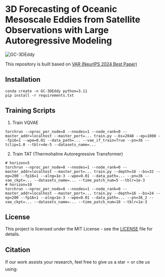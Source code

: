 # 3D Forecasting of Oceanic Mesoscale Eddies from Satellite Observations with Large Autoregressive Modeling

![GC-3DEddy](assets/GC-3DEddy.jpg)

This repository is built based on [VAR (NeurIPS 2024 Best Paper)](https://github.com/FoundationVision/VAR/)


## Installation

```
conda create -n GC-3DEddy python=3.11
pip install -r requirements.txt
```


## Training Scripts
1. Train VQVAE
```
torchrun --nproc_per_node=8 --nnodes=1 --node_rank=0 --master_addr=localhost --master_port=... train.py --bs=2048 --ep=1000 --fp16=1 --wpe=0.01 --data_path=... --vae_if_train=True --pn=36 --tclip=1.0 --tblr=4e-5 --datasets_name=...
```

2. Train TAT (Thermohaline Autoregressive Transformer)
```
# horizon=5
torchrun --nproc_per_node=8 --nnodes=1 --node_rank=0 --master_addr=localhost --master_port=... train.py --depth=16 --bs=32 --ep=200 --fp16=1 --alng=1e-3 --wpe=0.01 --data_path=... --pn=36 --vae_ckpt=... --datasets_name=... --time_patch_num=5 --tblr=1e-3
# horizon=10
torchrun --nproc_per_node=8 --nnodes=1 --node_rank=0 --master_addr=localhost --master_port=... train.py --depth=16 --bs=24 --ep=200 --fp16=1 --alng=1e-3 --wpe=0.01 --data_path=... --pn=36_2 --vae_ckpt=... --datasets_name=... --time_patch_num=10 --tblr=1e-3
```


## License
This project is licensed under the MIT License - see the [LICENSE](LICENSE) file for details.


## Citation
If our work assists your research, feel free to give us a star ⭐ or cite us using:
```

```
